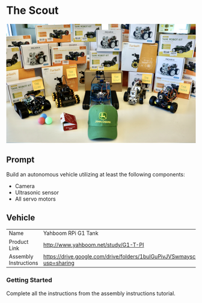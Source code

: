 # The Scout

<img
    src="./static/images/assembled_kits/all_kits.jpg"
    alt="All car kits"
    width="1000"
/>

## Prompt

Build an autonomous vehicle utilizing at least the following components:

- Camera
- Ultrasonic sensor
- All servo motors

## Vehicle

|                       |                                                                                      |
| --------------------- | ------------------------------------------------------------------------------------ |
| Name                  | Yahboom RPi G1 Tank                                                                  |
| Product Link          | http://www.yahboom.net/study/G1-T-PI                                                 |
| Assembly Instructions | https://drive.google.com/drive/folders/1bulGuPivJVSwmayscKBEYNGKkOzXupJV?usp=sharing |

### Getting Started

Complete all the instructions from the assembly instructions tutorial.
